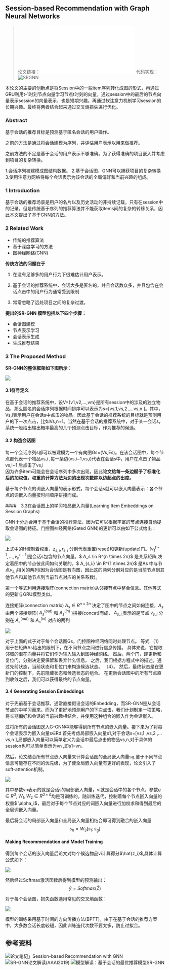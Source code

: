 ## Session-based Recommendation with Graph Neural Networks

>论文链接：![SRGNN](../../paper/SR-GNN.pdf)
>代码实现：![SRGNN](https://github.com/CRIPAC-DIG/SR-GNN)

本论文的主要的创新点是将Session中的一些item序列转化成图的形式，再通过GRU利用t-1时刻节点向量学习节点t时刻的向量，通过session中的最后的节点向量表示session的向量表示，也是短期兴趣。再通过软注意力机制学习session的长期兴趣。最终将两者结合起来通过交叉熵损失进行优化。

### Abstract

基于会话的推荐目标是预测基于匿名会话的用户操作。

之前的方法是通过将会话建模为序列，并评估用户表示以用来做推荐。

之前方法的不足是基于会话的用户表示不够准确。为了获得准确的项目嵌入并考虑到项目的复杂转换。

1.会话序列被建模成图结构数据。
2.基于会话图，GNN可以捕获项目的复杂转换
3.使用注意力网络将每个会话表示为该会话的全局偏好和当前兴趣的组成。

### 1 Introduction

基于会话的推荐场景是用户的名片以及历史活动的非持续记载，只有在session中的记录。但是传统基于序列的推荐算法并不能获取items间的复杂的转移关系，因此本文提出了基于GNN的方法。


### 2 Related Work

 - 传统的推荐算法
 - 基于深度学习的方法
 - 图神经网络(GNN)

<b>传统方法的问题在于</b>

1. 在没有足够多的用户行为下很难估计用户表示。

2. 基于会话的推荐系统中，会话大多是匿名的，并且会话数众多，并且包含在会话点击中的用户行为通常受到限制

3. 常常忽略了远处项目之间的复杂过渡。

<b>提出的SR-GNN 模型包括以下四个步骤：</b>

- 会话图建模
- 节点表示学习
- 会话表示生成
- 生成推荐结果


### 3 The Proposed Method

<b>SR-GNN的整体框架如下图所示：</b>

![](https://github.com/swallown1/NoteOfPaper/blob/master/AAAI/Session_based_Rec_GNN/images/f1.png)


#### 3.1符号定义
在基于会话的推荐系统中，设V={v1,v2,…,vm}是所有session中的涉及的独立物品，那么匿名的会话序列根据时间排序可以表示为s=[vs,1,vs,2 ,…vs,n ]。其中，Vs,i表示用户在会话s中点击的物品。因此基于会话的推荐系统的目标就是预测用户的下一次点击，比如Vs,n+1。当然在基于会话的推荐系统中，对于某一会话s，系统一般给出输出概率最高的几个预测点击目标，作为推荐的候选。

#### 3.2 构造会话图

每一个会话序列s都可以被建模为一个有向图Gs=(Vs,Es)。在该会话图中，每个节点都代表一个物品vs,i ,每一条边(vs,i−1,vs,i)代表在会话s中，用户在点击了物品vs,i−1 后点击了vs,i 
​	
因为许多item可能会在会话序列中多次出现，因此**论文给每一条边赋予了标准化后的加权值，权重的计算方法为边的出现次数除以边起点的出度。**

基于每个节点的词嵌入向量的表示形式，每个会话s就可以嵌入向量表示：各个节点的词嵌入向量按时间顺序拼接而成。


####　3.3在会话图上的学习物品嵌入向量(Learning Item Embeddings on Session Graphs)

GNN十分适合用于基于会话的推荐算法，因为它可以根据丰富的节点连接自动提取会话图的特征。门控图神经网络(Gated GNN)的更新可以由如下公式给出：

![](https://github.com/swallown1/NoteOfPaper/blob/master/AAAI/Session_based_Rec_GNN/images/math15.png)

上式中的H控制着权重，$z_{s,i}, r_{s,i}$ 分别代表重置(reset)和更新(update)门。$[v_1^{t-1},...,v_n^{t-1}]$是会话s包含的节点向量。$ A_s \in R^{n \times 2n}$ 是关系矩阵,决定着图中的节点彼此间如何关联的。$ A_{s,i:} \in R^{1 \times 2n}$ 是As 中与节点$v_{s,i}$相关的两列(因为会话图是有向图，因此这的两列分别对应的是当前节点到其他节点和其他节点到当前节点对应的关系系数)。

第一个等式利用连接矩阵(connection matrix)从邻接节点中整合信息。其他等式的更新与GRU模型类似。

连接矩阵(connection matrix) $A_s \in R^{n \times 2n}$ 决定了图中的节点之间如何连接，$A_s$ 由两个邻接矩阵( $A_s^{(out)}$ 和 $A_s^{(in)}$ )拼接(concat)而成， $A_{s,i:}$表示的是节点 $v_{s,i}$ 分别在 $A_s^{(out)}$ 和 $A_s^{(in)}$ 对应的两列 

![](https://github.com/swallown1/NoteOfPaper/blob/master/AAAI/Session_based_Rec_GNN/images/f2.png)

对于上面的式子对于每个会话图Gs，门控图神经网络同时处理节点。 等式 （1）用于在矩阵As给出的限制下，在不同节点之间进行信息传播。 具体来说，它提取邻域的潜在向量并将它们作为输入输入到图神经网络。 然后，两个门，即更新和复位门，分别决定要保留和丢弃什么信息。 之后，我们根据方程式中的描述，通过先前状态，当前状态和复位门来构造候选状态。  （4）。 然后，最终状态是在更新门的控制下，先前隐藏状态和候选状态的组合。 在更新会话图中的所有节点直到收敛之后，我们可以获得最终的节点向量。


#### 3.4 Generating Session Embeddings

对于先前基于会话推荐，通常直接假设会话的Enbedding，而SR-GNN是从会话节点的中学习而来。而为了更好地预测用户的下次点击，我们计划制定一项策略，将长期偏好和会话的当前兴趣相结合，并使用这种组合的嵌入作为会话嵌入。


过将所有的会话图送入G-GNN中能够得到所有节点的嵌入向量。接下来为了将每个会话表示为嵌入向量s∈Rd 首先考虑局部嵌入向量s1,对于会话s=[vs,1 ,vs,2 ,…vs,n ],局部嵌入向量可以简单定义为会话中最后点击的物品vs,n,对于具体的session也可以简单表示为vn ,即s1=vn。

然后，论文结合所有节点嵌入向量来计算会话图的全局嵌入向量sg
​,鉴于不同节点信息可能存在不同的优先级，为了使全局嵌入向量有更好的表现，论文引入了soft-attention机制。
 
![](https://github.com/swallown1/NoteOfPaper/blob/master/AAAI/Session_based_Rec_GNN/images/math6.png)

其中参数vn表示的就是会话s的局部嵌入向量，vi就是会话中的各个节点，参数$q \in R^d$, $W_1,W_2 \in R^{d \times d}$均是可训练的，随训练迭代，控制着每个节点嵌入向量的权重$ \alpha_i$，最后对于每个节点对应的词嵌入向量进行加权求和得到最后的全局词嵌入向量。

最后将会话的局部嵌入向量和全局嵌入向量相结合即可得到融合的嵌入向量
$$s_h=W_3[s_1;s_g]$$

#### Making Recommendation and Model Training

得到每个会话的嵌入向量后论文对每个候选物品vi计算得分$\hat{z_i}$,具体计算公式如下：

![](https://github.com/swallown1/NoteOfPaper/blob/master/AAAI/Session_based_Rec_GNN/images/math8.png)

然后经过Softmax激活函数后得到模型的预测输出：
$$\hat y = Softmax(\hat Z)$$

对于每个会话图，损失函数选用常见的交叉熵函数：

![](https://github.com/swallown1/NoteOfPaper/blob/master/AAAI/Session_based_Rec_GNN/images/math10.png)

模型的训练采用基于时间的方向传播方法(BPTT)，由于在基于会话的推荐方案中，大多数会话长度较短，因此训练迭代次数不要太多，防止过拟合。

## 参考资料

![论文笔记」Session-based Recommendation with GNN](https://zhuanlan.zhihu.com/p/82796415)
![SR-GNN论文解读(AAAI2019)](https://blog.csdn.net/yfreedomliTHU/article/details/91345348)
![模型解读：基于会话的最优推荐模型SR-GNN](https://zhuanlan.zhihu.com/p/65749652)

